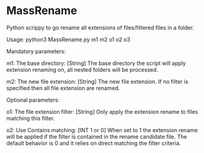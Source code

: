# MassRename
Python scrippy to go rename all extensions of files/filtered files in a folder.

Usage: python3 MassRename.py m1 m2 o1 o2 o3

Mandatory parameters:

m1: The base directory: [String] The base directory the script will apply extension renaming on, all nested folders will be processed.

m2: The new file extension: [String] The new file extension. If no filter is specified then all file extension are renamed.

Optional parameters: 

o1: The file extension filter: [String] Only apply the extension rename to files matching this filter.

o2: Use Contains matching: [INT 1 or 0] When set to 1 the extension rename will be applied if the filter is contained in the rename candidate file. The default behavior is 0 and it relies on direct matching the filter criteria.
